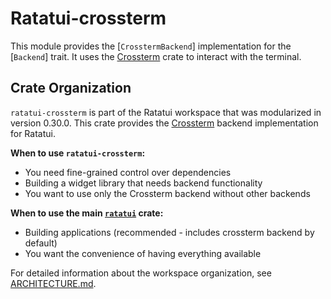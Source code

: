 # Ratatui-crossterm

<!-- cargo-rdme start -->

This module provides the [`CrosstermBackend`] implementation for the [`Backend`] trait. It uses
the [Crossterm] crate to interact with the terminal.

[Crossterm]: https://crates.io/crates/crossterm

## Crate Organization

`ratatui-crossterm` is part of the Ratatui workspace that was modularized in version 0.30.0.
This crate provides the [Crossterm] backend implementation for Ratatui.

**When to use `ratatui-crossterm`:**

- You need fine-grained control over dependencies
- Building a widget library that needs backend functionality
- You want to use only the Crossterm backend without other backends

**When to use the main [`ratatui`] crate:**

- Building applications (recommended - includes crossterm backend by default)
- You want the convenience of having everything available

For detailed information about the workspace organization, see [ARCHITECTURE.md].

[`ratatui`]: https://crates.io/crates/ratatui
[ARCHITECTURE.md]: https://github.com/ratatui/ratatui/blob/main/ARCHITECTURE.md

<!-- cargo-rdme end -->
